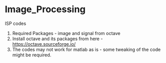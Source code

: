 # Image_Processing
ISP codes

1. Required Packages - image and signal from octave
2. Install octave and its packages from here - https://octave.sourceforge.io/
3. The codes may not work for matlab as is - some tweaking of the code might be required.
